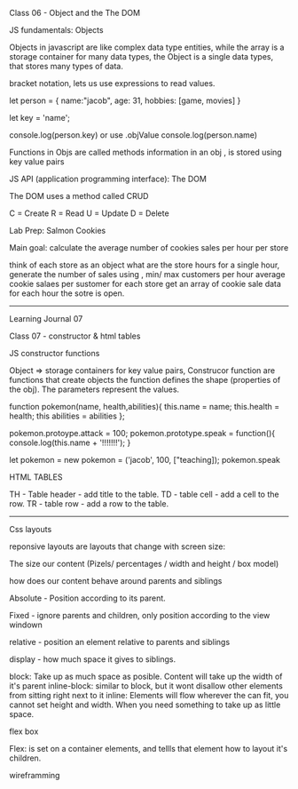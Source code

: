 Class 06 - Object and the The DOM

JS fundamentals: Objects

Objects in javascript are like complex data type entities, while the array is a storage container for many data types, the Object is a single data types, that stores many types of data.

bracket notation, lets us use expressions to read values.

let person = {
name:"jacob",
age: 31,
hobbies: [game, movies]
}

let key = 'name';

console.log(person.key)
or use .objValue
console.log(person.name)

Functions in Objs are called methods
information in an obj , is stored using key value pairs

JS API (application programming interface): The DOM

The DOM uses a method called CRUD

C = Create
R = Read
U = Update
D = Delete

Lab Prep: Salmon Cookies

Main goal: calculate the average number of cookies sales per hour per store

think of each store as an object
what are the store hours
for a single hour, generate the number of sales using , min/ max customers per hour average cookie salaes per sustomer
for each store get an array of cookie sale data for each hour the sotre is open.

-----------------------------------------------------

Learning Journal 07

Class 07 - constructor & html tables

JS constructor functions

Object  => storage containers for key value pairs, 
Construcor function are functions that create objects the function defines the shape (properties of the obj).
The parameters represent the values.



function pokemon(name, health,abilities){
    this.name = name;
    this.health = health;
    this abilities = abilities
};

pokemon.protoype.attack = 100;
pokemon.prototype.speak = function(){
    console.log(this.name + '!!!!!!!');
}

let pokemon = new pokemon = ('jacob', 100, ["teaching]);
pokemon.speak


HTML TABLES

TH - Table header -  add title to the table.
TD - table cell - add a cell to the row.
TR - table row - add a row to the table.



----------------------------------------------------

Css layouts

reponsive layouts are layouts that change with screen size:

The size our content (Pizels/ percentages / width and height / box model)

how does our content behave around parents and siblings

Absolute - Position according to its parent.

Fixed - ignore parents and children, only position according to the view windown

relative - position an element relative to parents and siblings

display - how much space it gives to siblings. 

   block: Take up as much space as posible. Content will take up the width of it's parent
   inline-block: similar to block, but it wont disallow other elements from sitting right next to it
   inline: Elements will flow  wherever the can fit, you cannot set height and width. When you need something to take up as little space.

flex box

Flex: is set on a container elements, and tellls that element how to layout it's children.



wireframming
